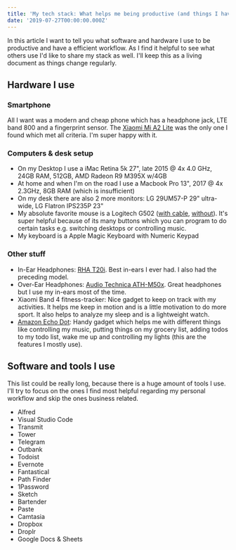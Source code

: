 ```yaml
---
title: 'My tech stack: What helps me being productive (and things I have fun with)'
date: '2019-07-27T00:00:00.000Z'
---
```


In this article I want to tell you what software and hardware I use to be productive and have a efficient workflow. As I find it helpful to see what others use I'd like to share my stack as well. I'll keep this as a living document as things change regularly.

## Hardware I use

### Smartphone

All I want was a modern and cheap phone which has a headphone jack, LTE band 800 and a fingerprint sensor. The [Xiaomi Mi A2 Lite](https://www.amazon.de/dp/B07FP3T6Z4) was the only one I found which met all criteria. I'm super happy with it.

### Computers & desk setup

- On my Desktop I use a iMac Retina 5k 27", late 2015 @ 4x 4.0 GHz, 24GB RAM, 512GB, AMD Radeon R9 M395X w/4GB
- At home and when I'm on the road I use a Macbook Pro 13", 2017 @ 4x 2.3GHz, 8GB RAM (which is insufficient)
- On my desk there are also 2 more monitors: LG 29UM57-P 29" ultra-wide, LG Flatron IPS235P 23"
- My absolute favorite mouse is a Logitech G502 ([with cable](https://www.amazon.de/dp/B07GS6ZS8J/), [without](https://www.amazon.de/dp/B07QNYCLBJ/)). It's super helpful because of its many buttons which you can program to do certain tasks e.g. switching desktops or controlling music.
- My keyboard is a Apple Magic Keyboard with Numeric Keypad

### Other stuff

- In-Ear Headphones: [RHA T20i](https://www.amazon.de/dp/B074QJ74BW/). Best in-ears I ever had. I also had the preceding model.
- Over-Ear Headphones: [Audio Technica ATH-M50x](https://www.amazon.de/dp/B00HVLUR86/). Great headphones but I use my in-ears most of the time.
- Xiaomi Band 4 fitness-tracker: Nice gadget to keep on track with my activities. It helps me keep in motion and is a little motivation to do more sport. It also helps to analyze my sleep and is a lightweight watch.
- [Amazon Echo Dot](https://www.amazon.de/dp/B07PHPXHQS/): Handy gadget which helps me with different things like controlling my music, putting things on my grocery list, adding todos to my todo list, wake me up and controlling my lights (this are the features I mostly use).

## Software and tools I use

This list could be really long, because there is a huge amount of tools I use. I'll try to focus on the ones I find most helpful regarding my personal workflow and skip the ones business related.

- Alfred
- Visual Studio Code
- Transmit
- Tower
- Telegram
- Outbank
- Todoist
- Evernote
- Fantastical
- Path Finder
- 1Password
- Sketch
- Bartender
- Paste
- Camtasia
- Dropbox
- Droplr
- Google Docs & Sheets
